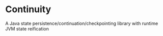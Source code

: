 # Continuity
A Java state persistence/continuation/checkpointing library with runtime JVM state reification
